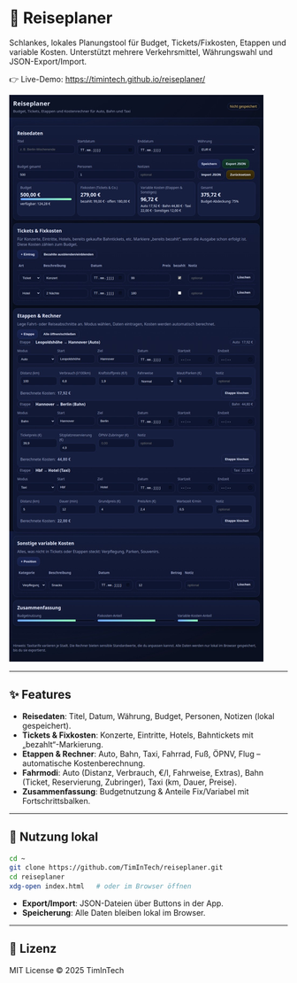 # 🧳 Reiseplaner

Schlankes, lokales Planungstool für Budget, Tickets/Fixkosten, Etappen und variable Kosten. Unterstützt mehrere Verkehrsmittel, Währungswahl und JSON-Export/Import.

👉 Live-Demo: https://timintech.github.io/reiseplaner/

[![Reiseplaner – Demo-Screenshot](assets/screenshots/Reiseplaner.jpeg)](https://timintech.github.io/reiseplaner/ "Zur Live-Demo")

---

## ✨ Features
- **Reisedaten**: Titel, Datum, Währung, Budget, Personen, Notizen (lokal gespeichert).
- **Tickets & Fixkosten**: Konzerte, Eintritte, Hotels, Bahntickets mit „bezahlt“-Markierung.
- **Etappen & Rechner**: Auto, Bahn, Taxi, Fahrrad, Fuß, ÖPNV, Flug – automatische Kostenberechnung.
- **Fahrmodi**: Auto (Distanz, Verbrauch, €/l, Fahrweise, Extras), Bahn (Ticket, Reservierung, Zubringer), Taxi (km, Dauer, Preise).
- **Zusammenfassung**: Budgetnutzung & Anteile Fix/Variabel mit Fortschrittsbalken.

---

## 🚀 Nutzung lokal

```bash
cd ~
git clone https://github.com/TimInTech/reiseplaner.git
cd reiseplaner
xdg-open index.html   # oder im Browser öffnen
```

- **Export/Import**: JSON-Dateien über Buttons in der App.
- **Speicherung**: Alle Daten bleiben lokal im Browser.

---

## 📜 Lizenz

MIT License © 2025 TimInTech

